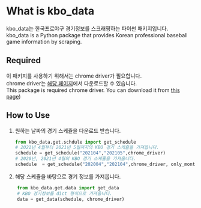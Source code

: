# What is kbo_data

kbo_data는 한국프로야구 경기정보를 스크래핑하는 파이썬 패키지입니다.  
kbo_data is a Python package that provides Korean professional baseball game information by scraping.

## Required

이 패키지를 사용하기 위해서는 chrome driver가 필요합니다.  
chrome driver는 [해당 페이지](https://chromedriver.chromium.org/downloads)에서 다운로드할 수 있습니다.  
This package is required chrome driver.
You can download it from [this page](https://chromedriver.chromium.org/downloads))

## How to Use

1. 원하는 날짜의 경기 스케쥴을 다운로드 받습니다.

    ```python
    from kbo_data.get.schdule import get_schedule
    # 2021년 4월부터 2021년 5월까지의 KBO 경기 스케쥴을 가져옵니다.
    schedule = get_schedule("202104","202105",chrome_driver)
    # 2020년, 2021년 4월의 KBO 경기 스케쥴을 가져옵니다.    
    schedule  = get_schedule("202004","202104",chrome_driver, only_month=True)
    ```

2. 해당 스케쥴을 바탕으로 경기 정보를 가져옵니다.

```python
    from kbo_data.get.data import get_data
    # KBO 경기정보를 dict 형식으로 가져옵니다.
    data = get_data(schedule, chrome_driver)
```
